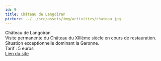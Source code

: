 ```yaml
---
id: 9
title: Château de Langoiran
picture: ../../src/assets/img/activities/chateau.jpg
---
```

Château de Langoiran  
Visite permanente du Château du XIIIème siècle en cours de restauration. Situation exceptionnelle dominant la Garonne.  
Tarif : 5 euros  
[Lien du site](https://www.chateaudelangoiran.com)

